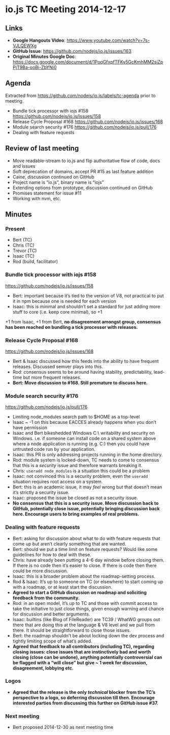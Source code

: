 # io.js TC Meeting 2014-12-17

## Links

* **Google Hangouts Video**: https://www.youtube.com/watch?v=7s-VJLQEWXg
* **GitHub Issue**: https://github.com/nodejs/io.js/issues/163
* **Original Minutes Google Doc**: https://docs.google.com/document/d/1PoqGfxpfTFKv5GcKmhMM2siZpPjT9Ba-ooBi-ZbYNi0

## Agenda

Extracted from https://github.com/nodejs/io.js/labels/tc-agenda prior to meeting.

* Bundle tick processor with iojs #158 https://github.com/nodejs/io.js/issues/158
* Release Cycle Proposal #168 https://github.com/nodejs/io.js/issues/168
* Module search security #176 https://github.com/nodejs/io.js/pull/176 
* Dealing with feature requests 

## Review of last meeting

* Move readable-stream to io.js and flip authoritative flow of code, docs and issues
* Soft deprecation of domains, accept PR #15 as last feature addition
* Caine, discussion continued on GitHub
* Project name is “io.js”, binary name is “iojs”
* Extending options from prototype, discussion continued on GitHub
* Promises statement for issue #11
* Working with nvm, etc.

## Minutes

### Present

* Bert (TC)
* Chris (TC)
* Trevor (TC)
* Isaac (TC)
* Rod (build, facilitator)

### Bundle tick processor with iojs #158 

https://github.com/nodejs/io.js/issues/158

* Bert: important because it’s tied to the version of V8, not practical to put it in npm because one is needed for each version
* Isaac: this is minimal and shouldn’t set a standard for just adding more stuff to core (i.e. keep core minimal), so +1

+1 from Isaac, +1 from Bert, **no disagreement amongst group, consensus has been reached on bundling a tick processor with releases.**

### Release Cycle Proposal #168 

https://github.com/nodejs/io.js/issues/168

* Bert & Isaac discussed how this feeds into the ability to have frequent releases. Discussed semver plays into this.
* Rod: consensus seems to be around having stability, predictability, lead-time but more frequent releases.
* **Bert: Move discussion to #168. Still premature to discuss here.**

### Module search security #176

https://github.com/nodejs/io.js/pull/176 

* Limiting node_modules search path to $HOME as a top-level
* Isaac ~ -1 on this because EACCES already happens when you don’t have permission
* Isaac and Bert bikeshedded Windows C:\ writability and security on Windows. i.e. if someone can install code on a shared system above where a node application is running (e.g. C:\) then you could have untrusted code run by your application.
* Isaac: this PR is only addressing projects running in the home directory.
* Rod: module system is locked-down, TC needs to come to consensus that this is a _security_ issue and therefore warrants breaking it.
* Chris: `useradd node_modules` is a situation this could be a problem
* Isaac: not convinced this is a security problem, even the `useradd` situation requires root access on a system.
* Bert: this is an academic issue, it may _feel_ wrong but that doesn’t mean it’s strictly a security issue.
* Isaac: proposed the issue be closed as not a security issue.
* **No consensus that this is a security issue. Move discussion back to GitHub, potentially close issue, potentially bringing discussion back here. Encourage users to bring examples of real problems.**


### Dealing with feature requests

* Bert: asking for discussion about what to do with feature requests that come up but aren’t clearly something that are wanted.
* Bert: should we put a time limit on feature requests? Would like some guidelines for how to deal with these.
* Chris: have already been putting a 4-6 day window before closing them. If there is no code then it’s easier to close. If there is code then there could be more discussion.
* Isaac: this is a broader problem about the roadmap-setting process.
* Rod & Isaac: It’s up to someone on TC (or elsewhere) to start coming up with a roadmap, or at least start the discussion.
* **Agreed to start a GitHub discussion on roadmap and soliciting feedback from the community.**
* Rod: in an open model, it’s up to TC and those with commit access to take the initiative to just close things, given enough warning and chance for discussion and better arguments.
* Isaac: builtins (like Blog of FileReader) are TC39 / WhatWG groups out there that are doing this at the language & V8 level and we pull from there. It should be straightforward to close those issues.
* Bert: the roadmap shouldn’t be about locking down the dev process and tightly limiting scope of what’s added.
* **Agreed that feedback to all contributors (including TC), regarding closing issues: close issues that are instinctively bad and worth closing (close can be undone), anything potentially controversial can be flagged with a “will close” but give ~ 1 week for discussion, disagreement, lobbying etc.**


### Logos

* **Agreed that the release is the only _technical_ blocker from the TC’s perspective to a logo, so deferring discussion till then. Encourage interested parties from discussing this further on GitHub issue #37.**

### Next meeting

* Bert proposed 2014-12-30 as next meeting time
